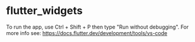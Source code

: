# flutter_widgets

To run the app, use Ctrl + Shift + P then type "Run without debugging".
For more info see: https://docs.flutter.dev/development/tools/vs-code








